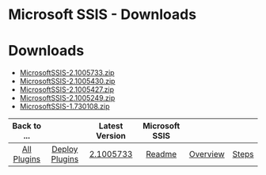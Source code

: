 
Microsoft SSIS - Downloads
==========================

# Downloads

- [MicrosoftSSIS-2.1005733.zip](https://raw.githubusercontent.com/UrbanCode/IBM-UCD-PLUGINS/main/files/MicrosoftSSIS/MicrosoftSSIS-2.1005733.zip)
- [MicrosoftSSIS-2.1005430.zip](https://raw.githubusercontent.com/UrbanCode/IBM-UCD-PLUGINS/main/files/MicrosoftSSIS/MicrosoftSSIS-2.1005430.zip)
- [MicrosoftSSIS-2.1005427.zip](https://raw.githubusercontent.com/UrbanCode/IBM-UCD-PLUGINS/main/files/MicrosoftSSIS/MicrosoftSSIS-2.1005427.zip)
- [MicrosoftSSIS-2.1005249.zip](https://raw.githubusercontent.com/UrbanCode/IBM-UCD-PLUGINS/main/files/MicrosoftSSIS/MicrosoftSSIS-2.1005249.zip)
- [MicrosoftSSIS-1.730108.zip](https://raw.githubusercontent.com/UrbanCode/IBM-UCD-PLUGINS/main/files/MicrosoftSSIS/MicrosoftSSIS-1.730108.zip)

|Back to ...||Latest Version|Microsoft SSIS |||
| :---: | :---: | :---: | :---: | :---: | :---: |
|[All Plugins](../../index.md)|[Deploy Plugins](../README.md)|[2.1005733](https://raw.githubusercontent.com/UrbanCode/IBM-UCD-PLUGINS/main/files/MicrosoftSSIS/MicrosoftSSIS-2.1005733.zip)|[Readme](README.md)|[Overview](overview.md)|[Steps](steps.md)|
